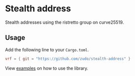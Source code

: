 # Stealth address

Stealth addresses using the ristretto group on curve25519.

## Usage

Add the following line to your `Cargo.toml`.

```toml
vrf = { git = "https://github.com/zudo/stealth-address" }
```

View [examples](examples) on how to use the library.
